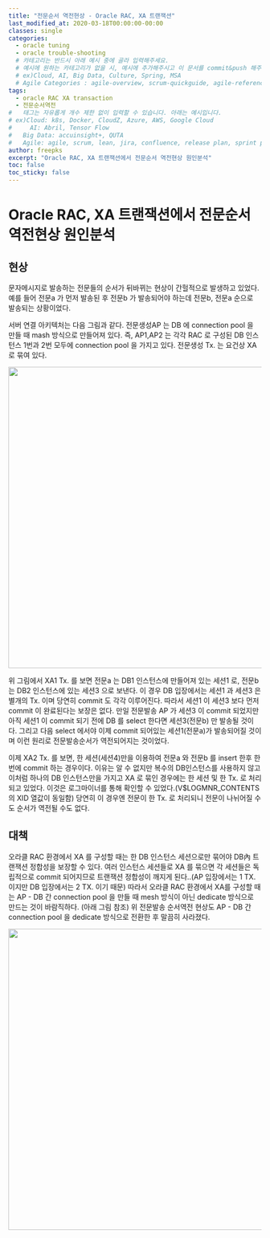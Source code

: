 ```yaml
---
title: "전문순서 역전현상 - Oracle RAC, XA 트랜잭션"
last_modified_at: 2020-03-18T00:00:00-00:00
classes: single
categories:
  - oracle tuning
  - oracle trouble-shooting
  # 카테고리는 반드시 아래 예시 중에 골라 입력해주세요.
  # 예시에 원하는 카테고리가 없을 시, 예시에 추가해주시고 이 문서를 commit&push 해주세요.
  # ex)Cloud, AI, Big Data, Culture, Spring, MSA
  # Agile Categories : agile-overview, scrum-quickguide, agile-reference, agile-practices, agile-thingy
tags:
  - oracle RAC XA transaction
  - 전문순서역전
#	태그는 자유롭게 개수 제한 없이 입력할 수 있습니다. 아래는 예시입니다.
# ex)Cloud: k8s, Docker, CloudZ, Azure, AWS, Google Cloud
#	  AI: Abril, Tensor Flow
#   Big Data: accuinsight+, QUTA
#   Agile: agile, scrum, lean, jira, confluence, release plan, sprint plan, backlog, review, retrospective, scrum master, product owner, scrum team, dev team,
author: freepks
excerpt: "Oracle RAC, XA 트랜잭션에서 전문순서 역전현상 원인분석"
toc: false 
toc_sticky: false
---
```

# Oracle RAC, XA 트랜잭션에서 전문순서 역전현상 원인분석

## 현상

문자메시지로 발송하는 전문들의 순서가 뒤바뀌는 현상이 간헐적으로 발생하고 있었다.
예를 들어 전문a 가 먼저 발송된 후 전문b 가 발송되어야 하는데 전문b, 전문a 순으로 발송되는 상황이었다.

서버 연결 아키텍처는 다음 그림과 같다.
전문생성AP 는 DB 에 connection pool 을 만들 때 mash 방식으로 만들어져 있다.
즉, AP1,AP2 는 각각 RAC 로 구성된 DB 인스턴스 1번과 2번 모두에 connection pool 을 가지고 있다.
전문생성 Tx. 는 요건상 XA 로 묶여 있다.


<img src="https://freepks.github.io/images/전문발송아키텍처1.png" width="600">


위 그림에서 XA1 Tx. 를 보면 전문a 는 DB1 인스턴스에 만들어져 있는 세션1 로, 전문b 는 DB2 인스턴스에 있는 세션3 으로 보낸다.
이 경우 DB 입장에서는 세션1 과 세션3 은 별개의 Tx. 이며 당연히 commit 도 각각 이루어진다.
따라서 세션1 이 세션3 보다 먼저 commit 이 완료된다는 보장은 없다.
만일 전문발송 AP 가 세션3 이 commit 되었지만 아직 세션1 이 commit 되기 전에 DB 를 select 한다면 세션3(전문b) 만 발송될 것이다.
그리고 다음 select 에서야 이제 commit 되어있는 세션1(전문a)가 발송되어질 것이며 이런 원리로 전문발송순서가 역전되어지는 것이었다.

이제 XA2 Tx. 를 보면, 한 세션(세션4)만을 이용하여 전문a 와 전문b 를 insert 한후 한번에 commit 하는 경우이다.
이유는 알 수 없지만 복수의 DB인스턴스를 사용하지 않고 이처럼 하나의 DB 인스턴스만을 가지고 XA 로 묶인 경우에는 한 세션 및 한 Tx. 로 처리되고 있었다. 이것은 로그마이너를 통해 확인할 수 있었다.(V$LOGMNR_CONTENTS 의 XID 열값이 동일함)
당연히 이 경우엔 전문이 한 Tx. 로 처리되니 전문이 나뉘어질 수도 순서가 역전될 수도 없다.

## 대책

오라클 RAC 환경에서 XA 를 구성할 때는 한 DB 인스턴스 세션으로만 묶어야 DB內 트랜잭션 정합성을 보장할 수 있다.
여러 인스턴스 세션들로 XA 를 묶으면 각 세션들은 독립적으로 commit 되어지므로 트랜잭션 정합성이 깨지게 된다..(AP 입장에서는 1 TX. 이지만 DB 입장에서는 2 TX. 이기 때문)
따라서 오라클 RAC 환경에서 XA를 구성할 때는 AP - DB 간 connection pool 을 만들 때 mesh 방식이 아닌 dedicate 방식으로 만드는 것이 바람직하다. (아래 그림 참조)
위 전문발송 순서역전 현상도 AP - DB 간 connection pool 을 dedicate 방식으로 전환한 후 말끔히 사라졌다.


<img src="https://freepks.github.io/images/전문발송아키텍처2.png" width="600">

